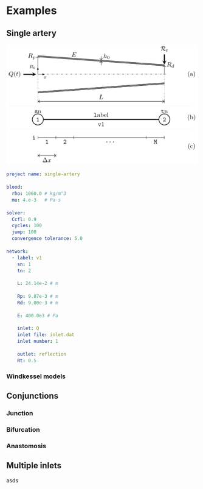 # Examples

## Single artery

![single-artery](../assets/single-artery.png)

```yml
project name: single-artery

blood:
  rho: 1060.0 # kg/m^3
  mu: 4.e-3   # Pa⋅s

solver:
  Ccfl: 0.9
  cycles: 100
  jump: 100
  convergence tolerance: 5.0
  
network:
  - label: v1
    sn: 1
    tn: 2

    L: 24.14e-2 # m

    Rp: 9.87e-3 # m
    Rd: 9.00e-3 # m

    E: 400.0e3 # Pa

    inlet: Q
    inlet file: inlet.dat
    inlet number: 1

    outlet: reflection
    Rt: 0.5
```

### Windkessel models

## Conjunctions

### Junction

### Bifurcation

### Anastomosis

## Multiple inlets
asds
